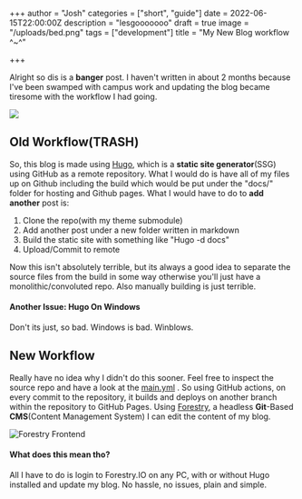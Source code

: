 +++
author = "Josh"
categories = ["short", "guide"]
date = 2022-06-15T22:00:00Z
description = "lesgooooooo"
draft = true
image = "/uploads/bed.png"
tags = ["development"]
title = "My New Blog workflow ^~^"

+++
<!--more-->

Alright so dis is a **banger** post. I haven't written in about 2 months because I've been swamped with campus work and updating the blog became tiresome with the workflow I had going. 

 ![](https://macawls.dev/apu-gallery/apu/beer.jpeg)

## Old Workflow(TRASH)

So, this blog is made using [Hugo](), which is a **static site generator**(SSG) using GitHub as a remote repository. What I would do is have all of my files up on Github including the build which would be put under the "docs/" folder for hosting and Github pages. What I would have to do to **add another** post is:

1. Clone the repo(with my theme submodule)
2. Add another post under a new folder written in markdown
3. Build the static site with something like "Hugo -d docs" 
4. Upload/Commit to remote

Now this isn't absolutely terrible, but its always a good idea to separate the source files from the build in some way otherwise you'll just have a monolithic/convoluted repo. Also manually building is just terrible. 

#### Another Issue: Hugo On Windows

Don't its just, so bad. Windows is bad. Winblows. 

## New Workflow 

Really have no idea why I didn't do this sooner. Feel free to inspect the source repo and have a look at the [main.yml](https://github.com/Macawls/blog/blob/based/.github/workflows/main.yml "main.yml") . So using GitHub actions, on every commit to the repository, it builds and deploys on another branch within the repository to GitHub Pages. Using [Forestry](), a headless **Git**-Based **CMS**(Content Management System) I can edit the content of my blog. 

![Forestry Frontend](https://i.imgur.com/DV6cRA6.png)

#### What does this mean tho?

All I have to do is login to Forestry.IO on any PC, with or without Hugo installed and update my blog. No hassle, no issues, plain and simple. 